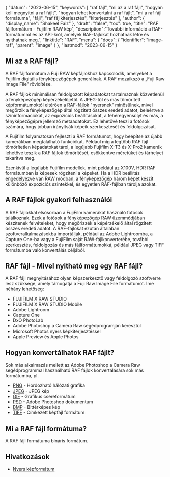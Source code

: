 {
"dátum": "2023-06-15",
  "keywords": [
"raf fájl",
"mi az a raf fájl",
"hogyan kell megnyitni a raf fájlt",
"hogyan lehet konvertálni a raf fájlt",
"mi a raf fájl formátuma",
"fájl",
"raf fájlkiterjesztés",
"kiterjesztés"
],
  "author": {
"display_name": "Shakeel Faiz"
},
"draft": "false",
"toc": true,
"title": "RAF fájlformátum - Fujifilm RAW kép",
  "description":"További információ a RAF-formátumról és az API-król, amelyek RAF-fájlokat hozhatnak létre és nyithatnak meg.",
  "linktitle": "RAF",
  "menu": {
    "docs": {
      "identifier": "image-raf",
      "parent": "image"
}
},
"lastmod": "2023-06-15"
}

## Mi az a RAF fájl?

A RAF fájlformátum a Fuji RAW képfájlokhoz kapcsolódik, amelyeket a Fujifilm digitális fényképezőgépek generálnak. A RAF mozaikszó a „Fuji Raw Image File” rövidítése.

A RAF fájlok minimálisan feldolgozott képadatokat tartalmaznak közvetlenül a fényképezőgép képérzékelőjétől. A JPEG-től és más tömörített képformátumoktól eltérően a RAF-fájlok "nyersnek" minősülnek, mivel megőrzik a fényképezőgép által rögzített összes eredeti adatot, beleértve a színinformációkat, az expozíciós beállításokat, a fehéregyensúlyt és más, a fényképezőgépre jellemző metaadatokat. Ez lehetővé teszi a fotósok számára, hogy jobban irányítsák képeik szerkesztését és feldolgozását.

A Fujifilm folyamatosan fejleszti a RAF formátumot, hogy beépítse az újabb kamerákban megtalálható funkciókat. Például míg a legtöbb RAF fájl tömörítetlen képadatokat tárol, a legújabb Fujifilm X-T3 és X-Pro2 kamerák lehetővé teszik a RAF fájlok tömörítését, csökkentve méretüket és tárhelyet takarítva meg.

Ezenkívül a legújabb Fujifilm modellek, mint például az X100V, HDR RAF formátumban is képesek rögzíteni a képeket. Ha a HDR beállítás engedélyezve van RAW módban, a fényképezőgép három képet készít különböző expozíciós szintekkel, és egyetlen RAF-fájlban tárolja azokat.

## A RAF fájlok gyakori felhasználói

A RAF fájlokkal elsősorban a FujiFilm kamerákat használó fotósok találkoznak. Ezek a fotósok a fényképezőgép RAW üzemmódjában készítenek felvételeket, hogy megőrizzék a képérzékelő által rögzített összes eredeti adatot. A RAF-fájlokat ezután általában szoftveralkalmazásokba importálják, például az Adobe Lightroomba, a Capture One-ba vagy a FujiFilm saját RAW-fájlkonverterébe, további szerkesztés, feldolgozás és más fájlformátumokká, például JPEG vagy TIFF formátumba való konvertálás céljából.

## RAF fájl - Mivel nyitható meg egy RAF fájl?

A RAF fájl megnyitásához olyan képszerkesztő vagy feldolgozó szoftverre lesz szüksége, amely támogatja a Fuji Raw Image File formátumot. Íme néhány lehetőség:

- FUJIFILM X RAW STUDIO
- FUJIFILM X RAW STUDIO Mobile
- Adobe Lightroom
- Capture One
- DxO PhotoLab
- Adobe Photoshop a Camera Raw segédprogramján keresztül
- Microsoft Photos nyers képkiterjesztéssel
- Apple Preview és Apple Photos

## Hogyan konvertálhatok RAF fájlt?

Sok más alkalmazás mellett az Adobe Photoshop a Camera Raw segédprogrammal használható RAF fájlok konvertálására sok más formátumba, pl.

- [PNG](/hu/image/png/) - Hordozható hálózati grafika
- [JPEG](/hu/image/jpeg/) - JPEG kép
- [GIF](/hu/image/gif/) - Grafikus csereformátum
- [PSD](/hu/image/psd/) - Adobe Photoshop dokumentum
- [BMP](/hu/image/bmp/) - Bittérképes kép
- [TIFF](/hu/image/tiff/) - Címkézett képfájl formátum

## Mi a RAF fájl formátuma?

A RAF fájl formátuma bináris formátum.

## Hivatkozások
* [Nyers képformátum](https://en.wikipedia.org/wiki/Raw_image_format)

